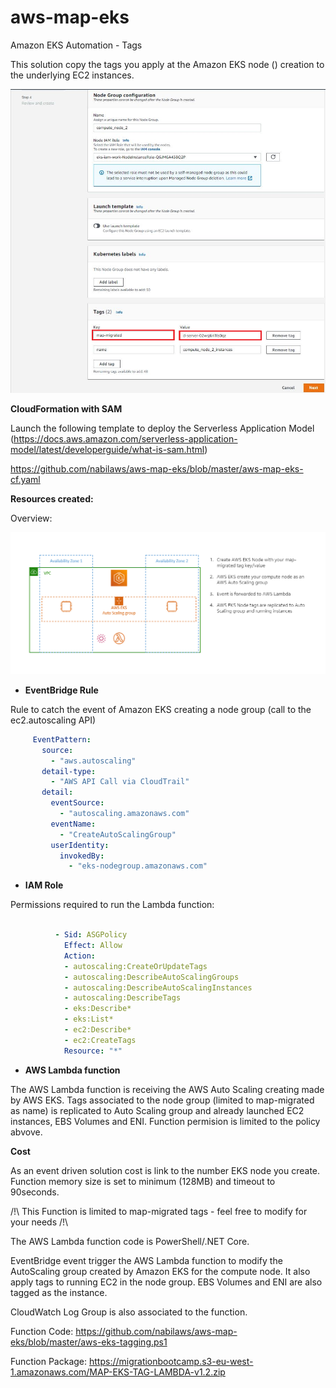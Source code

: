 # aws-map-eks
 Amazon EKS Automation - Tags

This solution copy the tags you apply at the Amazon EKS node () creation to the underlying EC2 instances.

![nodetags](https://github.com/nabilaws/aws-map-eks/blob/master/images/node_tags.png?raw=true)


 **CloudFormation with SAM**

Launch the following template to deploy the Serverless Application Model (https://docs.aws.amazon.com/serverless-application-model/latest/developerguide/what-is-sam.html)

https://github.com/nabilaws/aws-map-eks/blob/master/aws-map-eks-cf.yaml

**Resources created:**

Overview:

![overview](https://github.com/nabilaws/aws-map-eks/blob/master/images/sum.png?raw=true)

 - **EventBridge Rule**
 
 Rule to catch the event of Amazon EKS creating a node group (call to the ec2.autoscaling API)

 
 ```yaml
      EventPattern:
        source:
          - "aws.autoscaling"
        detail-type:
          - "AWS API Call via CloudTrail"
        detail:
          eventSource:
            - "autoscaling.amazonaws.com"
          eventName:
            - "CreateAutoScalingGroup"
          userIdentity:
            invokedBy:
              - "eks-nodegroup.amazonaws.com"

```
  - **IAM Role**
 
Permissions required to run the Lambda function:

```yaml

          - Sid: ASGPolicy
            Effect: Allow
            Action:
            - autoscaling:CreateOrUpdateTags
            - autoscaling:DescribeAutoScalingGroups
            - autoscaling:DescribeAutoScalingInstances
            - autoscaling:DescribeTags
            - eks:Describe*
            - eks:List*
            - ec2:Describe*
            - ec2:CreateTags
            Resource: "*"

```
  - **AWS Lambda function**

The AWS Lambda function is receiving the AWS Auto Scaling creating made by AWS EKS.
Tags associated to the node group (limited to map-migrated as name) is replicated to Auto Scaling group and already launched EC2 instances, EBS Volumes and ENI.
Function permision is limited to the policy abvove.

**Cost**

As an event driven solution cost is link to the number EKS node you create.
Function memory size is set to minimum (128MB) and timeout to 90seconds.



/!\ This Function is limited to map-migrated tags - feel free to modify for your needs /!\

The AWS Lambda function code is PowerShell/.NET Core.

EventBridge event trigger the AWS Lambda function to modify the AutoScaling group created by Amazon EKS for the compute node. It also apply tags to running EC2 in the node group.
EBS Volumes and ENI are also tagged as the instance.

CloudWatch Log Group is also associated to the function.

Function Code:
https://github.com/nabilaws/aws-map-eks/blob/master/aws-eks-tagging.ps1

Function Package:
https://migrationbootcamp.s3-eu-west-1.amazonaws.com/MAP-EKS-TAG-LAMBDA-v1.2.zip

